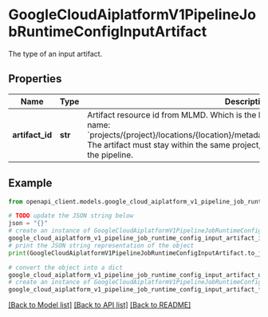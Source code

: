 # GoogleCloudAiplatformV1PipelineJobRuntimeConfigInputArtifact

The type of an input artifact.

## Properties

Name | Type | Description | Notes
------------ | ------------- | ------------- | -------------
**artifact_id** | **str** | Artifact resource id from MLMD. Which is the last portion of an artifact resource name: &#x60;projects/{project}/locations/{location}/metadataStores/default/artifacts/{artifact_id}&#x60;. The artifact must stay within the same project, location and default metadatastore as the pipeline. | [optional] 

## Example

```python
from openapi_client.models.google_cloud_aiplatform_v1_pipeline_job_runtime_config_input_artifact import GoogleCloudAiplatformV1PipelineJobRuntimeConfigInputArtifact

# TODO update the JSON string below
json = "{}"
# create an instance of GoogleCloudAiplatformV1PipelineJobRuntimeConfigInputArtifact from a JSON string
google_cloud_aiplatform_v1_pipeline_job_runtime_config_input_artifact_instance = GoogleCloudAiplatformV1PipelineJobRuntimeConfigInputArtifact.from_json(json)
# print the JSON string representation of the object
print(GoogleCloudAiplatformV1PipelineJobRuntimeConfigInputArtifact.to_json())

# convert the object into a dict
google_cloud_aiplatform_v1_pipeline_job_runtime_config_input_artifact_dict = google_cloud_aiplatform_v1_pipeline_job_runtime_config_input_artifact_instance.to_dict()
# create an instance of GoogleCloudAiplatformV1PipelineJobRuntimeConfigInputArtifact from a dict
google_cloud_aiplatform_v1_pipeline_job_runtime_config_input_artifact_from_dict = GoogleCloudAiplatformV1PipelineJobRuntimeConfigInputArtifact.from_dict(google_cloud_aiplatform_v1_pipeline_job_runtime_config_input_artifact_dict)
```
[[Back to Model list]](../README.md#documentation-for-models) [[Back to API list]](../README.md#documentation-for-api-endpoints) [[Back to README]](../README.md)


